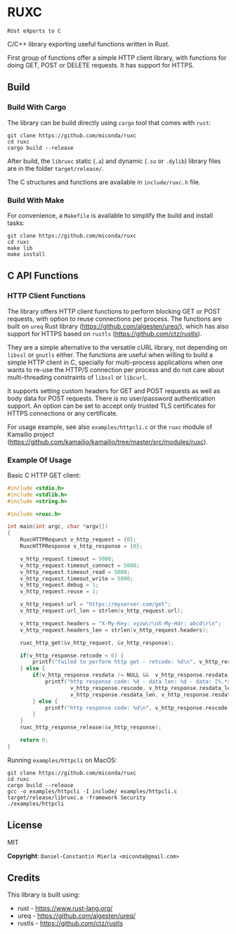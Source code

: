 # RUXC #

`RUst eXports to C`

C/C++ library exporting useful functions written in Rust.

First group of functions offer a simple HTTP client library, with functions
for doing GET, POST or DELETE requests. It has support for HTTPS.

## Build ##

### Build With Cargo ###

The library can be build directly using `cargo` tool that comes with `rust`:

```
git clone https://github.com/miconda/ruxc
cd ruxc
cargo build --release
```

After build, the `libruxc` static (`.a`) and dynamic (`.so` or `.dylib`) library
files are in the folder `target/release/`.

The C structures and functions are available in `include/ruxc.h` file.

### Build With Make ###

For convenience, a `Makefile` is available to simplify the build and install
tasks:

```
git clone https://github.com/miconda/ruxc
cd ruxc
make lib
make install
```

## C API Functions ##

### HTTP Client Functions ###

The library offers HTTP client functions to perform blocking GET or POST requests,
with option to reuse connections per process. The functions are built on `ureq` Rust
library (https://github.com/algesten/ureq/), which has also support for HTTPS
based on `rustls` (https://github.com/ctz/rustls).

They are a simple alternative to the versatile cURL library, not depending
on `libssl` or `gnutls` either. The functions are useful when willing to build
a simple HTTP client in C, specially for multi-process applications when one
wants to re-use the HTTP/S connection per process and do not care about
multi-threading constraints of `libssl` or `libcurl`.

It supports setting custom headers for GET and POST requests as well as body data
for POST requests. There is no user/password authentication support. An option
can be set to accept only trusted TLS certificates for HTTPS connections or any
certificate.

For usage example, see also `examples/httpcli.c` or the `ruxc` module of Kamailio
project (https://github.com/kamailio/kamailio/tree/master/src/modules/ruxc).

### Example Of Usage ###

Basic C HTTP GET client:

```c
#include <stdio.h>
#include <stdlib.h>
#include <string.h>

#include <ruxc.h>

int main(int argc, char *argv[])
{
	RuxcHTTPRequest v_http_request = {0};
	RuxcHTTPResponse v_http_response = {0};

	v_http_request.timeout = 5000;
	v_http_request.timeout_connect = 5000;
	v_http_request.timeout_read = 5000;
	v_http_request.timeout_write = 5000;
	v_http_request.debug = 1;
	v_http_request.reuse = 1;

	v_http_request.url = "https://myserver.com/get";
	v_http_request.url_len = strlen(v_http_request.url);

	v_http_request.headers = "X-My-Key: xyzw\r\nX-My-Hdr: abcd\r\n";
	v_http_request.headers_len = strlen(v_http_request.headers);

	ruxc_http_get(&v_http_request, &v_http_response);

	if(v_http_response.retcode < 0) {
		printf("failed to perform http get - retcode: %d\n", v_http_response.retcode);
	} else {
		if(v_http_response.resdata != NULL &&  v_http_response.resdata_len>0) {
			printf("http response code: %d - data len: %d - data: [%.*s]\n",
					v_http_response.rescode, v_http_response.resdata_len,
					v_http_response.resdata_len, v_http_response.resdata);
		} else {
			printf("http response code: %d\n", v_http_response.rescode);
		}
	}
	ruxc_http_response_release(&v_http_response);

	return 0;
}
```

Running `examples/httpcli` on MacOS:

```
git clone https://github.com/miconda/ruxc
cd ruxc
cargo build --release
gcc -o examples/httpcli -I include/ examples/httpcli.c target/release/libruxc.a -framework Security
./examples/httpcli
```

## License ##

MIT

**Copyright**: `Daniel-Constantin Mierla <miconda@gmail.com>`

## Credits ##

This library is built using:

  * rust - https://www.rust-lang.org/
  * ureq - https://github.com/algesten/ureq/
  * rustls - https://github.com/ctz/rustls
